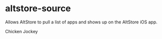 # altstore-source
Allows AltStore to pull a list of apps and shows up on the AltStore iOS app.

Chicken Jockey
